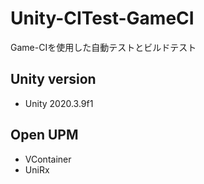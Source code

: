 # Unity-CITest-GameCI
Game-CIを使用した自動テストとビルドテスト

## Unity version
+ Unity 2020.3.9f1

## Open UPM
* VContainer
* UniRx
